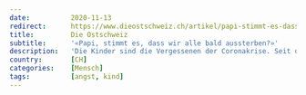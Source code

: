 ```yaml
---
date:          2020-11-13
redirect:      https://www.dieostschweiz.ch/artikel/papi-stimmt-es-dass-wir-alle-bald-aussterben-gj9BEmK
title:         Die Ostschweiz
subtitle:      '«Papi, stimmt es, dass wir alle bald aussterben?»'
description:   'Die Kinder sind die Vergessenen der Coronakrise. Seit der temporären Schliessung der Schulen spricht kaum mehr jemand über sie. Aber zur Erinnerung: Sie sind eine der nächsten Generationen, die dieses Land führen. Was wir ihnen jetzt antun, beeinflusst uns für Jahrzehnte.'
country:       [CH]
categories:    [Mensch]
tags:          [angst, kind]
---
```

